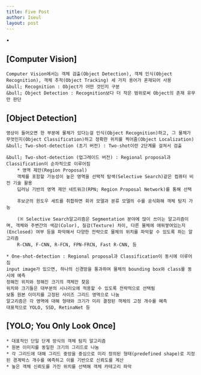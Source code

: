 ```yaml
---
title: Five Post
author: Iseul
layout: post
---
```

&bull;
## [Computer Vision]
    Computer Vision에서는 객체 검출(Object Detection), 객체 인식(Object Recognition), 객체 추적(Object Tracking) 세 가지 용어가 혼재되어 사용
    &bull; Recognition : Object가 어떤 것인지 구분
    &bull; Object Detection : Recognition보다 더 작은 범위로써 Object의 존재 유무만 판단

## [Object Detection]

    영상이 들어오면 한 부분에 물체가 있다는걸 인식(Object Recognition)하고, 그 물체가 무엇인지(Object Classification)하고 정확한 위치를 찍어줌(Object Localization)
    &bull; Two-shot-detection (초기 버전) : Two-shot이란 2단계를 걸쳐서 검출

    &bull; Two-shot-detection (업그레이드 버전) : Regional proposal과 Classification이 순차적으로 이루어짐
        * 영역 제안(Region Proposal)
        객체를 포함할 가능성이 높은 영역을 선택적 탐색(Selective Search)같은 컴퓨터 비전 기술 활용
        딥러닝 기반의 영역 제안 네트워크(RPN; Region Proposal Network)를 통해 선택

        후보군의 윈도우 세트를 취합하면 회귀 모델과 분류 모델의 수를 공식화해 객체 탐지 가능

        (※ Selective Search알고리즘은 Segmentation 분야에 많이 쓰이는 알고리즘이며, 객체와 주변간의 색감(Color), 질감(Texture) 차이, 다른 물체에 애워쌓여있는지(Enclosed) 여부 등을 파악해서 다양한 전략으로 물체의 위치를 파악할 수 있도록 하는 알고리즘
        R-CNN, F-CNN, R-FCN, FPN-FRCN, Fast R-CNN, 등

    * One-shot-detection : Regional proposal과 Classification이 동시에 이루어짐
    input image가 있으면, 하나의 신경망을 통과하여 물체의 bounding box와 class를 동시에 예측
    정해진 위치와 정해진 크기의 객체만 찾음
    위치와 크기들은 대부분의 시나리오에 적용할 수 있도록 전략적으로 선택됨
    보통 원본 이미지를 고정된 사이즈 그리드 영역으로 나눔
    알고리즘은 각 영역에 대해 형태와 크기가 미리 결정된 객체의 고정 개수를 예측
    대표적으로 YOLO, SSD, RetinaNet 등

## [YOLO; You Only Look Once]
    * 대표적인 단일 단계 방식의 객체 탐지 알고리즘
    * 원본 이미지를 동일한 크기의 그리드로 나눔
    * 각 그리드에 대해 그리드 중앙을 중심으로 미리 정의된 형태(predefined shape)로 지정된 경계박스 개수를 예측하고 이를 기반으로 신뢰도를 계산
    * 높은 객체 신뢰도를 가진 위치를 선택해 객체 카테고리 파악

<span class="image center"><img src="{{ 'assets/images/yolo_1.jpeg' | relative_url }}" alt="" /></span>  

